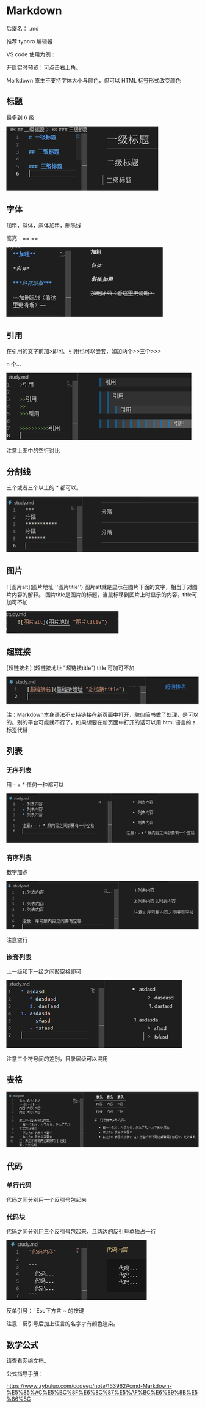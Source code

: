 # Markdown

后缀名：  .md

推荐 typora 编辑器

VS code 使用为例：

开启实时预览：可点击右上角。

Markdown 原生不支持字体大小与颜色，但可以 HTML 标签形式改变颜色

## 标题

最多到 6 级

![img](images/Markdown/clipboard-1617545621218.png)

## 字体

加粗，斜体，斜体加粗，删除线

高亮：==   ==

![img](images/Markdown/clipboard-1617545627697.png)

## 引用

在引用的文字前加>即可。引用也可以嵌套，如加两个>>三个>>>

n 个...

![img](images/Markdown/clipboard-1617545632598.png)

注意上图中的空行对比

## 分割线

三个或者三个以上的  \* 都可以。

![img](images/Markdown/clipboard-1617545637300.png)

## 图片

! [图片alt](图片地址 ''图片title'') 图片alt就是显示在图片下面的文字，相当于对图片内容的解释。 图片title是图片的标题，当鼠标移到图片上时显示的内容。title可加可不加

![img](images/Markdown/clipboard-1617545641364.png)

## 超链接

[超链接名] (超链接地址 "超链接title") title 可加可不加

![img](images/Markdown/clipboard-1617545647686.png)

注：Markdown本身语法不支持链接在新页面中打开，貌似简书做了处理，是可以的。别的平台可能就不行了，如果想要在新页面中打开的话可以用 html 语言的 a 标签代替

## 列表

### 无序列表

用 - + * 任何一种都可以

![img](images/Markdown/clipboard-1617545651960.png)

### 有序列表

数字加点

![img](images/Markdown/clipboard-1617545655717.png)

注意空行

### 嵌套列表

上一级和下一级之间敲空格即可

![img](images/Markdown/clipboard-1617545659069.png)

注意三个符号间的差别，目录层级可以混用

## 表格

![img](images/Markdown/clipboard-1617545662764.png)

## 代码

### 单行代码

代码之间分别用一个反引号包起来

### 代码块

代码之间分别用三个反引号包起来，且两边的反引号单独占一行

![img](images/Markdown/clipboard-1617545674405.png)

反单引号：`  Esc下方含 ~ 的按键

注意：反引号后加上语言的名字才有颜色渲染。

## 数学公式

请查看网络文档。

公式指导手册：

https://www.zybuluo.com/codeep/note/163962#cmd-Markdown-%E5%85%AC%E5%BC%8F%E6%8C%87%E5%AF%BC%E6%89%8B%E5%86%8C